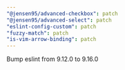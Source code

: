 ```yaml
---
"@jensen95/advanced-checkbox": patch
"@jensen95/advanced-select": patch
"eslint-config-custom": patch
"fuzzy-match": patch
"is-vim-arrow-binding": patch
---
```


Bump eslint from 9.12.0 to 9.16.0

